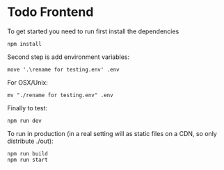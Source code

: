 # Todo Frontend 

To get started you need to run first install the dependencies

    npm install


Second step is add environment variables:
    
    move '.\rename for testing.env' .env

For OSX/Unix:
    
    mv "./rename for testing.env" .env

Finally to test: 

    npm run dev

To run in production (in a real setting will as static files on a CDN, so only distribute ./out):
    
    npm run build
    npm run start

